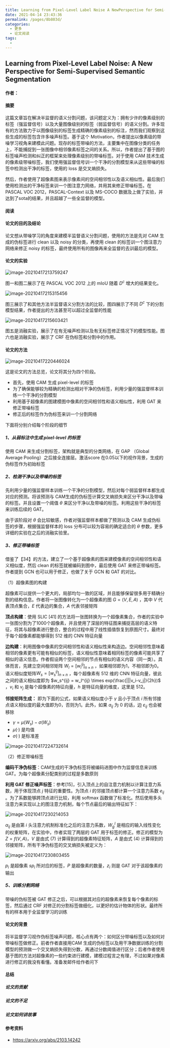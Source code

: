 ```yaml
---
title: Learning from Pixel-Level Label Noise A NewPerspective for Semi-Supervised SemanticSegmentation
date: 2021-04-14 23:43:36
permalink: /pages/8b803d/
categories:
  - 更多
  - 论文阅读
tags:
  - 
---
```

## Learning from Pixel-Level Label Noise: A New Perspective for Semi-Supervised Semantic Segmentation

#### 作者：

#### 摘要

这篇文章旨在解决半监督的语义分割问题，该问题定义为：拥有少许的像素级别的标签（强监督信号）以及大量图像级别的标签（弱监督信号）的语义分割。许多现有的方法致力于以图像级别的标签生成精确的像素级别的标注，然而我们观察到这些生成的标签包含许多噪声标签。基于这个 Motivation，作者提出以像素级的带噪学习视角来建模此问题。现存的标签带噪的方法，主要集中在图像分类的任务上，不能捕捉到一张图像中相邻像素标签之间的关系。所以，作者提出了基于图的标签噪声检测和纠正的框架来处理像素级别的带噪标签。对于使用 CAM 技术生成的像素级带噪标签，我们使用强监督信号训一个干净的分割模型来从这些带噪的标签中检测出干净的标签，使用的 loss 是交叉熵损失。

然后，作者使用了超像素图来表示像素间的空间相邻性以及语义相似性。最后我们使用检测出的干净标签来训一个图注意力网络，并用其来修正带噪标签。在PASCAL VOC 2012，PASCAL-Context 以及 MS-COCO 数据及上做了实验，并达到了sota的结果，并且超越了一些全监督的模型。

#### 阅读

#### 论文的目的及结论

论文想从带噪学习的角度来建模半监督语义分割问题，使用的方法是先对 CAM 生成的伪标签进行 clean 以及 noisy 的分类，再使用 clean 的标签训一个图注意力网络来修正 noisy 的标签，最终使用所有的图像再来全监督的去训最后的模型。

#### 论文的实验

![image-20210417213759247](https://muyun-blog-pic.oss-cn-shanghai.aliyuncs.com/picgo/image-20210417213759247.png)



图一和图二展示了在 PASCAL VOC 2012 上的 mIoU 随着 $D^c$ 增大的结果变化。

![image-20210417215315456](https://muyun-blog-pic.oss-cn-shanghai.aliyuncs.com/picgo/image-20210417215315456.png)



图三展示了和其他方法半监督语义分割方法的比较，图四展示了不同 $D^c$ 下的分割模型结果，作者提出的方法甚至可以超过全监督的性能

![image-20210417215603421](/home/muyun99/.config/Typora/typora-user-images/image-20210417215603421.png)

图五是消融实验，展示了在有无噪声检测以及有无标签修正情况下的模型性能。图六也是消融实验，展示了 CRF 在伪标签和分割中的作用。

#### 论文的方法

![image-20210417220446024](https://muyun-blog-pic.oss-cn-shanghai.aliyuncs.com/picgo/image-20210417220446024.png)

这是论文的方法总览，论文将其分为四个阶段。

- 首先，使用 CAM 生成 pixel-level 的标签
- 为了确保能够较为精确的检测出相对干净的伪标签，利用少量的强监督样本训练一个干净的分割模型
- 利用基于超像素的图建模图中像素的空间相邻性和语义相似性，利用 GAT 来修正带噪标签
- 修正后的标签作为伪标签来训一个分割网络

下面将分别介绍每个阶段的细节

##### 1、从弱标注中生成 pixel-level 的标签

使用 CAM 来生成分割标签，架构就是典型的分类网络，在 GAP （Global Average Pooling）之后接全连接层。激活score 在0.05以下的视作背景，生成的伪标签作为初始标签

##### 2、检测干净以及带噪的标签

先利用少量的强监督样本训练一个干净的分割模型，然后对每个弱监督样本都生成对应的预测。将该预测与 CAM生成的伪标签计算交叉熵损失来区分干净以及带噪的标签。并且设置一个阈值 $\theta$ 来区分干净以及带噪的标签。利用这些干净的标签来训练后续的 GAT。

由于该阶段对 $\theta$ 会比较敏感，作者对强监督样本都做了预测以及 CAM 生成伪标签的步骤，根据强监督样本的 loss 分布可以较为容易的确定适合的 $\theta$ 参数，更多详细的实验在之后的消融实验里。

##### 3、修正带噪标签

借鉴了【34】的方法，建立了一个基于超像素的图来建模像素的空间相邻性和语义相似度，然后 clean 的标签就被编码到图中，最后使用 GAT 来修正带噪标签。作者提到 GCN 也可以用于修正，也做了关于 GCN 和 GAT 的对比。

（1）超像素图的构建

超像素可以提供一个更大的，局部均匀一致的区域，并且能够保留很多用于精确分割的结构信息。作者将一张图像转化为一个超像素的图 $G = (V,E,A)$ ，其中 $V$ 代表顶点集合，$E$ 代表边的集合，$A$ 代表邻接矩阵

**顶点构建**：使用 SLIC [41] 的方法将一张图转换为一个超像素集合，作者的实验中一张图分割为了1000个超像素，并且使用了深层的特征图来捕捉高层的语义特征，将其与超像素进行整合，整合的过程中用了线性插值恢复到原图尺寸。最终对于每个超像素都能够得到 512 维的 CNN 特征向量

**边构建**：利用图像中像素的空间相邻性和语义相似性来构造边。空间相邻性意味着相邻的像素更有可能有相似的标签，语义相似性意味着相同标签的像素可能共享了相似的语义信息。作者假设两个空间相邻的节点有相似的语义内容（同一类）。具体而言，先建立空间相邻矩阵 $W_l = [w_l^{ij}]_{n\times n}$ ，如果相邻即为1，不相邻即为0。语义相似度矩阵$W_s = [w_s^{ij}]_{n \times n}$ ，每个超像素有 512 维的 CNN 特征向量，彼此之间的语义相似度即为 $w_s^{ij} = w_l^{ij} \times exp(\frac{|||v_i-v_j|}{2h})$ ，$v_i$ 和 $v_j$ 是每个超像素的特征向量，$h$ 是特征向量的维度，这里是 512。

**邻接矩阵生成：** 即为下面的公式，如果语义相似度小于 $\gamma$ 且小于顶点 $i$ 所有邻接点语义相似度的最大值即为0，否则为1。此外，如果 $a_{ij}$ 为 0 的话，边 $\varepsilon_{ij}$ 也会被移除

- $\gamma = \mu (W_s)-\sigma(W_s)$ 
- $\mu(·)$ 是均值
- $\sigma(·)$ 是标准差

![image-20210417224732614](https://muyun-blog-pic.oss-cn-shanghai.aliyuncs.com/picgo/image-20210417224732614.png)

（2）修正带噪标签

**编码干净伪标签**：CAM生成的干净伪标签将被编码进图中作为监督信息来训练 GAT。为每个超像素分配类别的过程是多数原则

**利用 GAT 修正噪声标签**：参考[15]，引入顶点上的自注意力机制以计算注意力系数，用于体现顶点 $j$ 特征的重要性。为顶点 $i$ 的邻接顶点都计算一个注意力系数 $e_{ij}$ 。为了系数能够跨顶点进行比较，利用 softmax 函数做了标准化。然后使用多头注意力来实现以上的图注意力机制，每个节点最后的输出特征如下：

![image-20210417230214053](https://muyun-blog-pic.oss-cn-shanghai.aliyuncs.com/picgo/image-20210417230214053.png)

$\alpha_{ij}$ 是由第 $i$ 头注意力机制标准化之后的注意力系数，$W_g^l$ 是相应的输入线性变化的权重矩阵，在实验中，作者实现了两层的 GAT 用于标签的修正。修正的模型为 $Z=f(V,A)$，$V$ 是由式 (7) 计算得到的超像素特征矩阵，$A$ 是由式 (4) 计算得到的邻接矩阵，所有干净伪标签的交叉熵损失被定义为：

![image-20210417230803455](https://muyun-blog-pic.oss-cn-shanghai.aliyuncs.com/picgo/image-20210417230803455.png)

$p_i$ 是超像素 $sp_i$ 所对应的标签，$P$ 是超像素的数量，$z_i$ 则是 GAT 对于该超像素的输出

##### 5、训练分割网络

带噪的伪标签被 GAT 修正之后，可以根据其对应的超像素来恢复每个像素的标签，然后通过 CRF 对修正的分割标签做细化，以更好的估计物体的形状。最终所有的样本用于全监督学习的训练

#### 论文的背景

将半监督学习视作伪标签噪声问题，核心点有两个：如何区分带噪标签以及如何对带噪标签做修正。前者作者直接用CAM 生成的伪标签以及用干净数据训练的分割模型的预测做一个交叉熵损失得到分数，再通过分数阈值进行区分；后者作者使用基于图的方法对超像素的一些约束进行建模，建模过程言之有理，不过如果对像素进行修正的我没有看懂。准备发邮件给作者问下

#### 总结

##### 论文的贡献

##### 论文的不足

##### 论文如何讲故事

#### 参考资料

- https://arxiv.org/abs/2103.14242